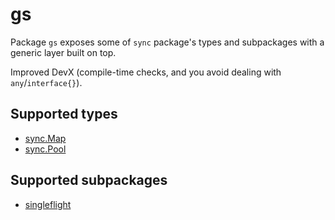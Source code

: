 # gs
Package `gs` exposes some of `sync` package's types and subpackages with a generic layer built on top.

Improved DevX (compile-time checks, and you avoid dealing with `any`/`interface{}`).

## Supported types
* [sync.Map](https://pkg.go.dev/sync#Map)
* [sync.Pool](https://pkg.go.dev/sync#Pool)
## Supported subpackages
* [singleflight](https://pkg.go.dev/golang.org/x/sync/singleflight)
